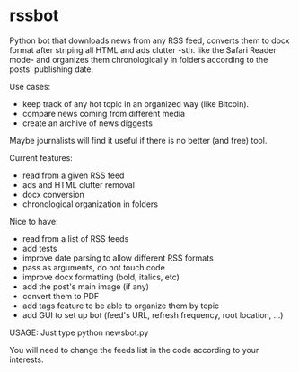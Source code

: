 # rssbot

Python bot that downloads news from any RSS feed, converts them to docx format after striping all HTML and ads clutter -sth. like the Safari Reader mode- and organizes them chronologically in folders according to the posts' publishing date. 

Use cases: 
- keep track of any hot topic in an organized way (like Bitcoin).
- compare news coming from different media
- create an archive of news diggests

Maybe journalists will find it useful if there is no better (and free) tool.

Current features:
- read from a given RSS feed
- ads and HTML clutter removal
- docx conversion
- chronological organization in folders

Nice to have:
- read from a list of RSS feeds
- add tests
- improve date parsing to allow different RSS formats
- pass as arguments, do not touch code
- improve docx formatting (bold, italics, etc)
- add the post's main image (if any)
- convert them to PDF
- add tags feature to be able to organize them by topic
- add GUI to set up bot (feed's URL, refresh frequency, root location, ...)

USAGE:
Just type
python newsbot.py

You will need to change the feeds list in the code according to your interests.
